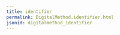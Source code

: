 ```yaml
---
title: identifier
permalink: DigitalMethod.identifier.html
jsonid: digitalmethod_identifier
---
```

